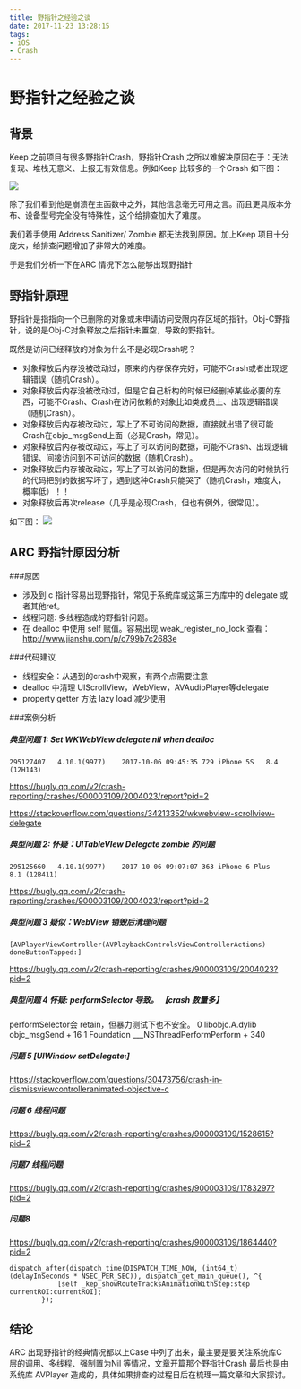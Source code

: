 ```yaml
---
title: 野指针之经验之谈
date: 2017-11-23 13:28:15
tags:
- iOS
- Crash
---
```


# 野指针之经验之谈

## 背景
Keep 之前项目有很多野指针Crash，野指针Crash 之所以难解决原因在于：无法复现、堆栈无意义、上报无有效信息。例如Keep 比较多的一个Crash 如下图：

![](/images/wired1.png)

除了我们看到他是崩溃在主函数中之外，其他信息毫无可用之言。而且更具版本分布、设备型号完全没有特殊性，这个给排查加大了难度。

我们着手使用 Address Sanitizer/ Zombie 都无法找到原因。加上Keep 项目十分庞大，给排查问题增加了非常大的难度。

于是我们分析一下在ARC 情况下怎么能够出现野指针

## 野指针原理
野指针是指指向一个已删除的对象或未申请访问受限内存区域的指针。Obj-C野指针，说的是Obj-C对象释放之后指针未置空，导致的野指针。

既然是访问已经释放的对象为什么不是必现Crash呢？

- 对象释放后内存没被改动过，原来的内存保存完好，可能不Crash或者出现逻辑错误（随机Crash）。
- 对象释放后内存没被改动过，但是它自己析构的时候已经删掉某些必要的东西，可能不Crash、Crash在访问依赖的对象比如类成员上、出现逻辑错误（随机Crash）。
- 对象释放后内存被改动过，写上了不可访问的数据，直接就出错了很可能Crash在objc_msgSend上面（必现Crash，常见）。
- 对象释放后内存被改动过，写上了可以访问的数据，可能不Crash、出现逻辑错误、间接访问到不可访问的数据（随机Crash）。
- 对象释放后内存被改动过，写上了可以访问的数据，但是再次访问的时候执行的代码把别的数据写坏了，遇到这种Crash只能哭了（随机Crash，难度大，概率低）！！
- 对象释放后再次release（几乎是必现Crash，但也有例外，很常见）。

如下图：
![](/images/wired2.png)

## ARC 野指针原因分析
###原因
- 涉及到 c 指针容易出现野指针，常见于系统库或这第三方库中的 delegate 或者其他ref。
- 线程问题: 多线程造成的野指针问题。
- 在 dealloc 中使用 self 赋值。容易出现 weak_register_no_lock 查看： http://www.jianshu.com/p/c799b7c2683e

###代码建议
- 线程安全：从遇到的crash中观察，有两个点需要注意
- dealloc 中清理 UIScrollView，WebView，AVAudioPlayer等delegate
- property getter 方法 lazy load 减少使用


###案例分析
##### 典型问题 1: Set WKWebView delegate nil when dealloc
```
295127407	4.10.1(9977)	2017-10-06 09:45:35 729	iPhone 5S	8.4 (12H143)
```
https://bugly.qq.com/v2/crash-reporting/crashes/900003109/2004023/report?pid=2

https://stackoverflow.com/questions/34213352/wkwebview-scrollview-delegate
##### 典型问题 2:  怀疑：UITableVIew Delegate zombie 的问题
```
295125660	4.10.1(9977)	2017-10-06 09:07:07 363	iPhone 6 Plus	8.1 (12B411)
```
https://bugly.qq.com/v2/crash-reporting/crashes/900003109/2004023/report?pid=2

##### 典型问题 3 疑似：WebView 销毁后清理问题
```
[AVPlayerViewController(AVPlaybackControlsViewControllerActions) doneButtonTapped:]
```
https://bugly.qq.com/v2/crash-reporting/crashes/900003109/2004023?pid=2



##### 典型问题 4 怀疑: performSelector 导致。 【crash 数量多】
performSelector会 retain，但暴力测试下也不安全。
0 libobjc.A.dylib objc_msgSend + 16
1 Foundation ___NSThreadPerformPerform + 340
##### 问题 5 [UIWindow setDelegate:]
https://stackoverflow.com/questions/30473756/crash-in-dismissviewcontrolleranimated-objective-c
##### 问题 6 线程问题
https://bugly.qq.com/v2/crash-reporting/crashes/900003109/1528615?pid=2
##### 问题7 线程问题
https://bugly.qq.com/v2/crash-reporting/crashes/900003109/1783297?pid=2
##### 问题8

https://bugly.qq.com/v2/crash-reporting/crashes/900003109/1864440?pid=2
```
dispatch_after(dispatch_time(DISPATCH_TIME_NOW, (int64_t)(delayInSeconds * NSEC_PER_SEC)), dispatch_get_main_queue(), ^{
            [self _kep_showRouteTracksAnimationWithStep:step currentROI:currentROI];
        });
```
## 结论
ARC 出现野指针的经典情况都以上Case 中列了出来，最主要是要关注系统库C 层的调用、多线程、强制置为Nil 等情况，文章开篇那个野指针Crash 最后也是由系统库 AVPlayer 造成的，具体如果排查的过程日后在梳理一篇文章和大家探讨。
